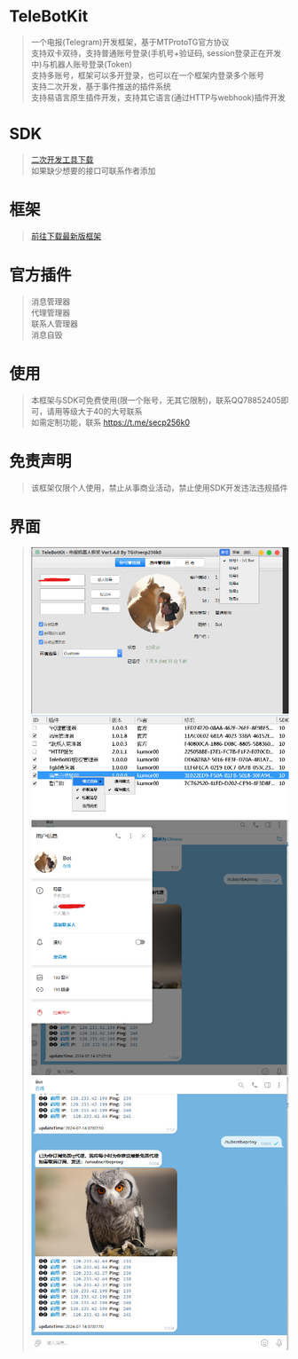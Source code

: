 # TeleBotKit
> 一个电报(Telegram)开发框架，基于MTProtoTG官方协议  
> 支持双卡双待，支持普通账号登录(手机号+验证码, session登录正在开发中)与机器人账号登录(Token)   
> 支持多账号，框架可以多开登录，也可以在一个框架内登录多个账号    
> 支持二次开发，基于事件推送的插件系统  
> 支持易语言原生插件开发，支持其它语言(通过HTTP与webhook)插件开发  
>   


# SDK
> [二次开发工具下载](https://github.com/TeleBotKit/TeleBotKit/releases/tag/TeleBotKit-SDK)  
> 如果缺少想要的接口可联系作者添加  

# 框架
> [前往下载最新版框架](https://github.com/TeleBotKit/TeleBotKit/releases/latest)

# 官方插件
> 消息管理器  
> 代理管理器  
> 联系人管理器  
> 消息自毁  

# 使用
> 本框架与SDK可免费使用(限一个账号，无其它限制)，联系QQ78852405即可，请用等级大于40的大号联系    
> 如需定制功能，联系 https://t.me/secp256k0  
> 
> 

# 免责声明
> 该框架仅限个人使用，禁止从事商业活动，禁止使用SDK开发违法违规插件  
> 

# 界面
> ![界面](src/1.png)  
> ![插件](src/2.png)  
> ![插件](src/3.png)  
> ![插件](src/4.png)  